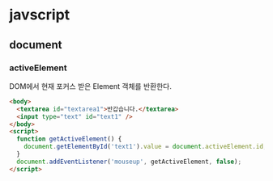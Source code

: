 # javscript

## document

### activeElement

DOM에서 현재 포커스 받은 Element 객체를 반환한다.

```html
<body>
  <textarea id="textarea1">반갑습니다.</textarea>
  <input type="text" id="text1" />
</body>
<script>
  function getActiveElement() {
    document.getElementById('text1').value = document.activeElement.id;
  }
  document.addEventListener('mouseup', getActiveElement, false);
</script>
```
